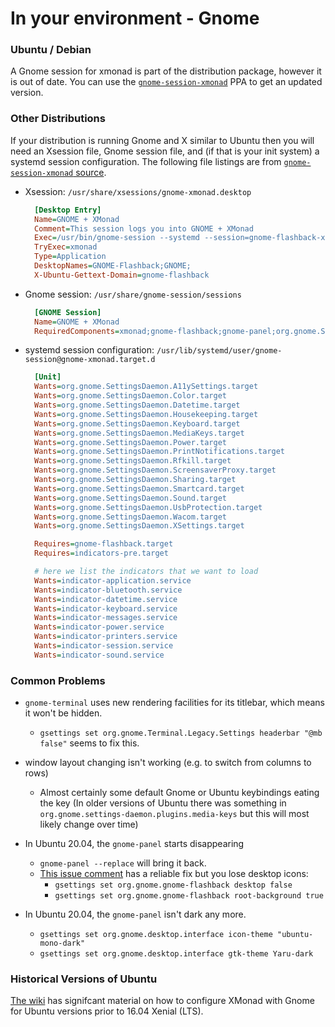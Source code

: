 ---
---

# In your environment - Gnome

### Ubuntu / Debian

A Gnome session for xmonad is part of the distribution package, however it is out of date. You can use the [`gnome-session-xmonad`](https://launchpad.net/~gekkio/+archive/ubuntu/xmonad) PPA to get an updated version.

### Other Distributions

If your distribution is running Gnome and X similar to Ubuntu then you will need an Xsession file, Gnome session file, and (if that is your init system) a systemd session configuration. The following file listings are from [`gnome-session-xmonad` source](https://github.com/Gekkio/gnome-session-xmonad).

- Xsession: `/usr/share/xsessions/gnome-xmonad.desktop`

  ``` ini
    [Desktop Entry]
    Name=GNOME + XMonad
    Comment=This session logs you into GNOME + XMonad
    Exec=/usr/bin/gnome-session --systemd --session=gnome-flashback-xmonad --disable-acceleration-check
    TryExec=xmonad
    Type=Application
    DesktopNames=GNOME-Flashback;GNOME;
    X-Ubuntu-Gettext-Domain=gnome-flashback
  ```

- Gnome session: `/usr/share/gnome-session/sessions`

  ``` ini
    [GNOME Session]
    Name=GNOME + XMonad
    RequiredComponents=xmonad;gnome-flashback;gnome-panel;org.gnome.SettingsDaemon.A11ySettings;org.gnome.SettingsDaemon.Color;org.gnome.SettingsDaemon.Datetime;org.gnome.SettingsDaemon.Housekeeping;org.gnome.SettingsDaemon.Keyboard;org.gnome.SettingsDaemon.MediaKeys;org.gnome.SettingsDaemon.Power;org.gnome.SettingsDaemon.PrintNotifications;org.gnome.SettingsDaemon.Rfkill;org.gnome.SettingsDaemon.ScreensaverProxy;org.gnome.SettingsDaemon.Sharing;org.gnome.SettingsDaemon.Smartcard;org.gnome.SettingsDaemon.Sound;org.gnome.SettingsDaemon.UsbProtection;org.gnome.SettingsDaemon.Wacom;org.gnome.SettingsDaemon.XSettings;
  ```

- systemd session configuration: `/usr/lib/systemd/user/gnome-session@gnome-xmonad.target.d`

  ``` ini
    [Unit]
    Wants=org.gnome.SettingsDaemon.A11ySettings.target
    Wants=org.gnome.SettingsDaemon.Color.target
    Wants=org.gnome.SettingsDaemon.Datetime.target
    Wants=org.gnome.SettingsDaemon.Housekeeping.target
    Wants=org.gnome.SettingsDaemon.Keyboard.target
    Wants=org.gnome.SettingsDaemon.MediaKeys.target
    Wants=org.gnome.SettingsDaemon.Power.target
    Wants=org.gnome.SettingsDaemon.PrintNotifications.target
    Wants=org.gnome.SettingsDaemon.Rfkill.target
    Wants=org.gnome.SettingsDaemon.ScreensaverProxy.target
    Wants=org.gnome.SettingsDaemon.Sharing.target
    Wants=org.gnome.SettingsDaemon.Smartcard.target
    Wants=org.gnome.SettingsDaemon.Sound.target
    Wants=org.gnome.SettingsDaemon.UsbProtection.target
    Wants=org.gnome.SettingsDaemon.Wacom.target
    Wants=org.gnome.SettingsDaemon.XSettings.target

    Requires=gnome-flashback.target
    Requires=indicators-pre.target

    # here we list the indicators that we want to load
    Wants=indicator-application.service
    Wants=indicator-bluetooth.service
    Wants=indicator-datetime.service
    Wants=indicator-keyboard.service
    Wants=indicator-messages.service
    Wants=indicator-power.service
    Wants=indicator-printers.service
    Wants=indicator-session.service
    Wants=indicator-sound.service
  ```

### Common Problems

* `gnome-terminal` uses new rendering facilities for its titlebar, which means it won't be hidden.
  * `gsettings set org.gnome.Terminal.Legacy.Settings headerbar "@mb false"` seems to fix this.

* window layout changing isn't working (e.g. <SUPER> <SPACE> to switch from columns to rows)
  * Almost certainly some default Gnome or Ubuntu keybindings eating the <SUPER> key (In older versions of Ubuntu there was something in `org.gnome.settings-daemon.plugins.media-keys` but this will most likely change over time)

* In Ubuntu 20.04, the `gnome-panel` starts disappearing
  * `gnome-panel --replace` will bring it back.
  * [This issue comment](https://github.com/regolith-linux/regolith-desktop/issues/276#issuecomment-625851388) has a reliable fix but you lose desktop icons:
    * `gsettings set org.gnome.gnome-flashback desktop false`
    * `gsettings set org.gnome.gnome-flashback root-background true`

* In Ubuntu 20.04, the `gnome-panel` isn't dark any more.
  * `gsettings set org.gnome.desktop.interface icon-theme "ubuntu-mono-dark"`
  * `gsettings set org.gnome.desktop.interface gtk-theme Yaru-dark`

### Historical Versions of Ubuntu

[The wiki](https://wiki.haskell.org/Xmonad/Using_xmonad_in_Gnome) has signifcant material on how to configure XMonad with Gnome for Ubuntu versions prior to 16.04 Xenial (LTS).
